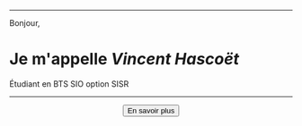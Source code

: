 ***
Bonjour,
# Je m'appelle _**Vincent Hascoët**_
Étudiant en BTS SIO option SISR
***
<div align="center"><button onclick="window.location.href='https://azrael-iii.github.io/Portfolio.github.io/about';">En savoir plus</button></div>